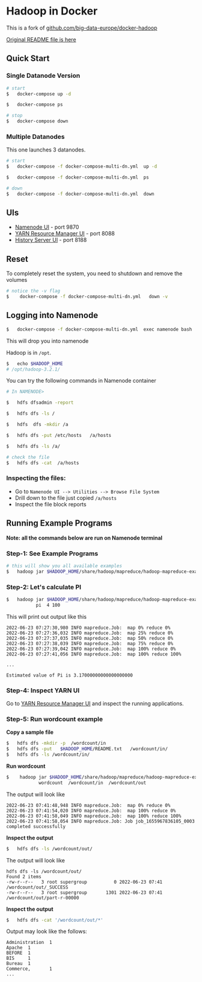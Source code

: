 # Hadoop in Docker

This is a fork of [github.com/big-data-europe/docker-hadoop](https://github.com/big-data-europe/docker-hadoop)

[Original README file is here](README-copy.md)

## Quick Start

### Single Datanode Version

```bash
# start
$   docker-compose up -d

$   docker-compose ps

# stop
$   docker-compose down
```

### Multiple Datanodes

This one launches 3 datanodes.

```bash
# start
$   docker-compose -f docker-compose-multi-dn.yml  up -d

$   docker-compose -f docker-compose-multi-dn.yml  ps

# down
$   docker-compose -f docker-compose-multi-dn.yml  down
```

## UIs

* [Namenode UI](http://localhost:9870)  - port 9870
* [YARN Resource Manager UI](http://localhost:8088)  - port 8088
* [History Server UI](http://localhost:8188) - port 8188

## Reset

To completely reset the system, you need to shutdown and remove the volumes

```bash
# notice the -v flag
$    docker-compose -f docker-compose-multi-dn.yml   down -v
```

## Logging into Namenode

```bash
$   docker-compose -f docker-compose-multi-dn.yml  exec namenode bash
```

This will drop you into namenode

Hadoop is in `/opt`.  

```bash
$   echo $HADOOP_HOME
# /opt/hadoop-3.2.1/
```

You can try the following commands in Namenode container

```bash
# In NAMENODE> 

$   hdfs dfsadmin -report

$   hdfs dfs -ls /

$   hdfs  dfs -mkdir /a

$   hdfs dfs -put /etc/hosts   /a/hosts

$   hdfs dfs -ls /a/

# check the file
$   hdfs dfs -cat  /a/hosts
```

### Inspecting the files:

* Go to `Namenode UI --> Utilities --> Browse File System`
* Drill down to the file just copied `/a/hosts`
* Inspect the file block reports

## Running Example Programs

**Note: all the commands below are run on Namenode terminal**

### Step-1: See Example Programs

```bash
# this will show you all available examples
$   hadoop jar $HADOOP_HOME/share/hadoop/mapreduce/hadoop-mapreduce-examples-3.2.1.jar
```

### Step-2: Let's calculate PI

```bash
$   hadoop jar $HADOOP_HOME/share/hadoop/mapreduce/hadoop-mapreduce-examples-3.2.1.jar  \
           pi  4 100
```

This will print out output like this

```console
2022-06-23 07:27:30,980 INFO mapreduce.Job:  map 0% reduce 0%
2022-06-23 07:27:36,032 INFO mapreduce.Job:  map 25% reduce 0%
2022-06-23 07:27:37,035 INFO mapreduce.Job:  map 50% reduce 0%
2022-06-23 07:27:38,039 INFO mapreduce.Job:  map 75% reduce 0%
2022-06-23 07:27:39,042 INFO mapreduce.Job:  map 100% reduce 0%
2022-06-23 07:27:41,056 INFO mapreduce.Job:  map 100% reduce 100%

...

Estimated value of Pi is 3.17000000000000000000
```

### Step-4: Inspect YARN UI

Go to [YARN Resource Manager UI](http://localhost:8088) and inspect the running applications.

### Step-5: Run wordcount example

**Copy a sample file**

```bash
$   hdfs dfs -mkdir -p  /wordcount/in
$   hdfs dfs -put   $HADOOP_HOME/README.txt   /wordcount/in/
$   hdfs dfs -ls /wordcount/in/
```

**Run wordcount**

```bash
$    hadoop jar $HADOOP_HOME/share/hadoop/mapreduce/hadoop-mapreduce-examples-3.2.1.jar  \
            wordcount  /wordcount/in  /wordcount/out
```

The output will look like 

```console
2022-06-23 07:41:48,948 INFO mapreduce.Job:  map 0% reduce 0%
2022-06-23 07:41:54,020 INFO mapreduce.Job:  map 100% reduce 0%
2022-06-23 07:41:58,049 INFO mapreduce.Job:  map 100% reduce 100%
2022-06-23 07:41:58,054 INFO mapreduce.Job: Job job_1655967836105_0003 completed successfully
```

**Inspect the output**

```bash
$   hdfs dfs -ls /wordcount/out/
```

The output will look like

```console
hdfs dfs -ls /wordcount/out/
Found 2 items
-rw-r--r--   3 root supergroup          0 2022-06-23 07:41 /wordcount/out/_SUCCESS
-rw-r--r--   3 root supergroup       1301 2022-06-23 07:41 /wordcount/out/part-r-00000
```

**Inspect the output**

```bash
$   hdfs dfs -cat '/wordcount/out/*'
```

Output may look like the follows:

```console
Administration  1
Apache  1
BEFORE  1
BIS     1
Bureau  1
Commerce,       1
...
```
